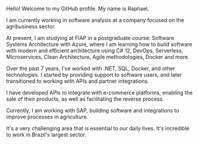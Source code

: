 Hello! Welcome to my GitHub profile. My name is Raphael.

I am currently working in software analysis at a company focused on the agribusiness sector.

At present, I am studying at FIAP in a postgraduate course: Software Systems Architecture with Azure, where I am learning how to build software with modern and efficient architecture using C# 12, DevOps, Serverless, Microservices, Clean Architecture, Agile methodologies, Docker and more.

Over the past 7 years, I've worked with .NET, SQL, Docker, and other technologies. I started by providing support to software users, and later transitioned to working with APIs and partner integrations.

I have developed APIs to integrate with e-commerce platforms, enabling the sale of their products, as well as facilitating the reverse process.

Currently, I am working with SAP, building software and integrations to improve processes in agriculture.

It's a very challenging area that is essential to our daily lives. It's incredible to work in Brazil's largest sector.
